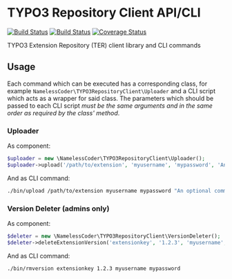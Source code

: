 TYPO3 Repository Client API/CLI
===============================

[![Build Status](http://jenkins.fluidtypo3.org:8081/buildStatus/icon?job=typo3-repository-client)](http://jenkins.fluidtypo3.org:8081/job/typo3-repository-client/) [![Build Status](https://travis-ci.org/NamelessCoder/typo3-repository-client.svg?branch=master)](https://travis-ci.org/NamelessCoder/typo3-repository-client) [![Coverage Status](https://img.shields.io/coveralls/NamelessCoder/typo3-repository-client.svg)](https://coveralls.io/r/NamelessCoder/typo3-repository-client)

TYPO3 Extension Repository (TER) client library and CLI commands

Usage
-----

Each command which can be executed has a corresponding class, for example `NamelessCoder\TYPO3RepositoryClient\Uploader` and a CLI script which acts as a wrapper for said class. The parameters which should be passed to each CLI script *must be the same arguments and in the same order as required by the class' method*.

### Uploader

As component:

```php
$uploader = new \NamelessCoder\TYPO3RepositoryClient\Uploader();
$uploader->upload('/path/to/extension', 'myusername', 'mypassword', 'An optional comment');
```

And as CLI command:

```bash
./bin/upload /path/to/extension myusername mypassword "An optional comment"
```

### Version Deleter (admins only)

As component:

```php
$deleter = new \NamelessCoder\TYPO3RepositoryClient\VersionDeleter();
$deleter->deleteExtensionVersion('extensionkey', '1.2.3', 'myusername', 'mypassword');
```

And as CLI command:

```bash
./bin/rmversion extensionkey 1.2.3 myusername mypassword
```
